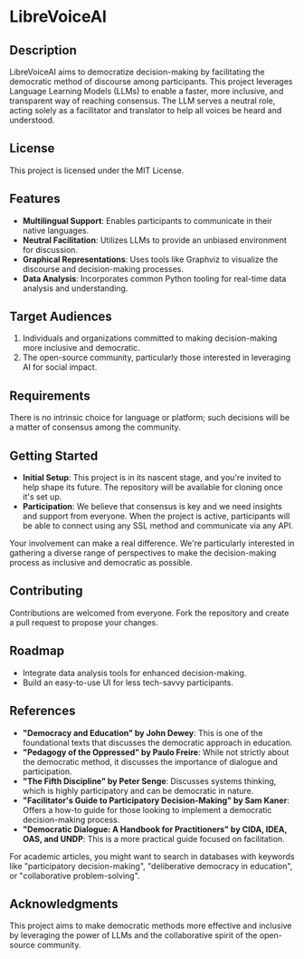 # LibreVoiceAI

## Description

LibreVoiceAI aims to democratize decision-making by facilitating the democratic method of discourse among participants. This project leverages Language Learning Models (LLMs) to enable a faster, more inclusive, and transparent way of reaching consensus. The LLM serves a neutral role, acting solely as a facilitator and translator to help all voices be heard and understood.

## License

This project is licensed under the MIT License.

## Features

- **Multilingual Support**: Enables participants to communicate in their native languages.
- **Neutral Facilitation**: Utilizes LLMs to provide an unbiased environment for discussion.
- **Graphical Representations**: Uses tools like Graphviz to visualize the discourse and decision-making processes.
- **Data Analysis**: Incorporates common Python tooling for real-time data analysis and understanding.

## Target Audiences

1. Individuals and organizations committed to making decision-making more inclusive and democratic.
2. The open-source community, particularly those interested in leveraging AI for social impact.

## Requirements

There is no intrinsic choice for language or platform; such decisions will be a matter of consensus among the community.

## Getting Started

- **Initial Setup**: This project is in its nascent stage, and you're invited to help shape its future. The repository will be available for cloning once it's set up.
- **Participation**: We believe that consensus is key and we need insights and support from everyone. When the project is active, participants will be able to connect using any SSL method and communicate via any API.

Your involvement can make a real difference. We're particularly interested in gathering a diverse range of perspectives to make the decision-making process as inclusive and democratic as possible.

## Contributing

Contributions are welcomed from everyone. Fork the repository and create a pull request to propose your changes.

## Roadmap

- Integrate data analysis tools for enhanced decision-making.
- Build an easy-to-use UI for less tech-savvy participants.

## References

- **"Democracy and Education" by John Dewey**: This is one of the foundational texts that discusses the democratic approach in education.
- **"Pedagogy of the Oppressed" by Paulo Freire**: While not strictly about the democratic method, it discusses the importance of dialogue and participation.
- **"The Fifth Discipline" by Peter Senge**: Discusses systems thinking, which is highly participatory and can be democratic in nature.
- **"Facilitator's Guide to Participatory Decision-Making" by Sam Kaner**: Offers a how-to guide for those looking to implement a democratic decision-making process.
- **"Democratic Dialogue: A Handbook for Practitioners" by CIDA, IDEA, OAS, and UNDP**: This is a more practical guide focused on facilitation.

For academic articles, you might want to search in databases with keywords like "participatory decision-making", "deliberative democracy in education", or "collaborative problem-solving".

## Acknowledgments

This project aims to make democratic methods more effective and inclusive by leveraging the power of LLMs and the collaborative spirit of the open-source community.
